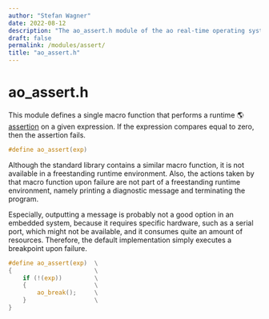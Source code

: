 ```yaml
---
author: "Stefan Wagner"
date: 2022-08-12
description: "The ao_assert.h module of the ao real-time operating system."
draft: false
permalink: /modules/assert/
title: "ao_assert.h"
---
```


# ao_assert.h

This module defines a single macro function that performs a runtime 🌎 [assertion](https://en.wikipedia.org/wiki/Assertion_(software_development)) on a given expression. If the expression compares equal to zero, then the assertion fails. 

```c
#define ao_assert(exp)
```

Although the standard library contains a similar macro function, it is not available in a freestanding runtime environment. Also, the actions taken by that macro function upon failure are not part of a freestanding runtime environment, namely printing a diagnostic message and terminating the program. 

Especially, outputting a message is probably not a good option in an embedded system, because it requires specific hardware, such as a serial port, which might not be available, and it consumes quite an amount of resources. Therefore, the default implementation simply executes a breakpoint upon failure.

```c
#define ao_assert(exp)  \
{                       \
    if (!(exp))         \
    {                   \
        ao_break();     \
    }                   \
}
```
